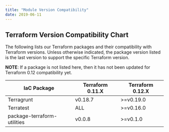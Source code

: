 ```yaml
---
title: "Module Version Compatibility"
date: 2019-06-11
---
```


## Terraform Version Compatibility Chart

The following lists our Terraform packages and their compatibility with Terraform versions. Unless otherwise indicated,
the package version listed is the last version to support the specific Terraform version.

**NOTE**: If a package is not listed here, then it has not been updated for Terraform 0.12 compatibility yet.

<!-- This was generated using the Markdown Table Generator: https://www.tablesgenerator.com/markdown_tables -->

|  IaC Package                | Terraform 0.11.X | Terraform 0.12.X |
|-----------------------------|------------------|------------------|
| Terragrunt                  | v0.18.7          | >=v0.19.0        |
| Terratest                   | ALL              | >=v0.16.0        |
| package-terraform-utilities | v0.0.8           | >=v0.1.0         |
